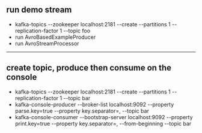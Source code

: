 ## run demo stream
* kafka-topics --zookeeper localhost:2181 --create --partitions 1 --replication-factor 1 --topic foo
* run AvroBasedExampleProducer
* run AvroStreamProcessor
---

## create topic, produce then consume on the console
* kafka-topics --zookeeper localhost:2181 --create --partitions 1 --replication-factor 1 --topic bar
* kafka-console-producer --broker-list localhost:9092 --property parse.key=true --property key.separator=, --topic bar
* kafka-console-consumer --bootstrap-server localhost:9092 --property print.key=true --property key.separator=, --from-beginning --topic bar
